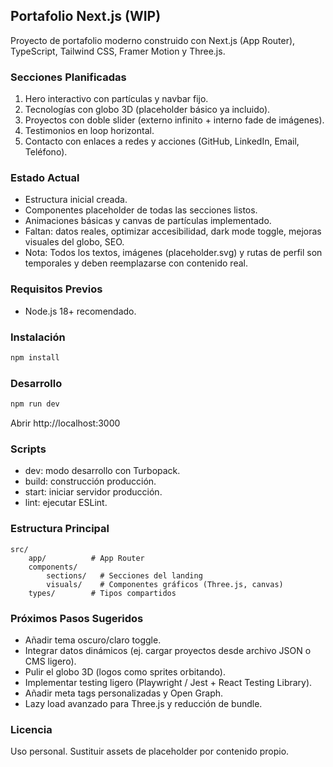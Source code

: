 ## Portafolio Next.js (WIP)

Proyecto de portafolio moderno construido con Next.js (App Router), TypeScript, Tailwind CSS, Framer Motion y Three.js.

### Secciones Planificadas
1. Hero interactivo con partículas y navbar fijo.
2. Tecnologías con globo 3D (placeholder básico ya incluido).
3. Proyectos con doble slider (externo infinito + interno fade de imágenes).
4. Testimonios en loop horizontal.
5. Contacto con enlaces a redes y acciones (GitHub, LinkedIn, Email, Teléfono).

### Estado Actual
- Estructura inicial creada.
- Componentes placeholder de todas las secciones listos.
- Animaciones básicas y canvas de partículas implementado.
- Faltan: datos reales, optimizar accesibilidad, dark mode toggle, mejoras visuales del globo, SEO.
 - Nota: Todos los textos, imágenes (placeholder.svg) y rutas de perfil son temporales y deben reemplazarse con contenido real.

### Requisitos Previos
- Node.js 18+ recomendado.

### Instalación
```bash
npm install
```

### Desarrollo
```bash
npm run dev
```
Abrir http://localhost:3000

### Scripts
- dev: modo desarrollo con Turbopack.
- build: construcción producción.
- start: iniciar servidor producción.
- lint: ejecutar ESLint.

### Estructura Principal
```
src/
	app/          # App Router
	components/
		sections/   # Secciones del landing
		visuals/    # Componentes gráficos (Three.js, canvas)
	types/        # Tipos compartidos
```

### Próximos Pasos Sugeridos
- Añadir tema oscuro/claro toggle.
- Integrar datos dinámicos (ej. cargar proyectos desde archivo JSON o CMS ligero).
- Pulir el globo 3D (logos como sprites orbitando).
- Implementar testing ligero (Playwright / Jest + React Testing Library).
 - Añadir meta tags personalizadas y Open Graph.
 - Lazy load avanzado para Three.js y reducción de bundle.

### Licencia
Uso personal. Sustituir assets de placeholder por contenido propio.
